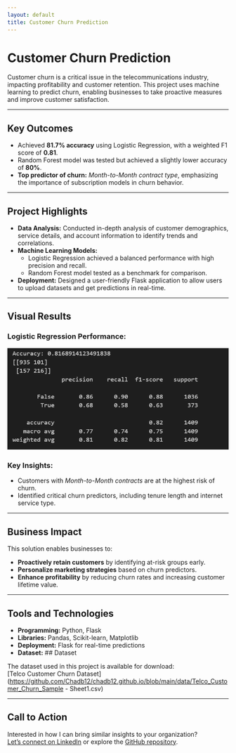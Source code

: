 ```yaml
---
layout: default
title: Customer Churn Prediction
---
```


# Customer Churn Prediction

Customer churn is a critical issue in the telecommunications industry, impacting profitability and customer retention. This project uses machine learning to predict churn, enabling businesses to take proactive measures and improve customer satisfaction.

---

## Key Outcomes
- Achieved **81.7% accuracy** using Logistic Regression, with a weighted F1 score of **0.81**.
- Random Forest model was tested but achieved a slightly lower accuracy of **80%**.
- **Top predictor of churn:** *Month-to-Month contract type*, emphasizing the importance of subscription models in churn behavior.

---

## Project Highlights
- **Data Analysis:** Conducted in-depth analysis of customer demographics, service details, and account information to identify trends and correlations.
- **Machine Learning Models:** 
  - Logistic Regression achieved a balanced performance with high precision and recall.
  - Random Forest model tested as a benchmark for comparison.
- **Deployment:** Designed a user-friendly Flask application to allow users to upload datasets and get predictions in real-time.

---

## Visual Results
### Logistic Regression Performance:
![Logistic Regression Classification Report](../assets/images/Log_Reg_Class_Report.png)


### Key Insights:
- Customers with *Month-to-Month contracts* are at the highest risk of churn.
- Identified critical churn predictors, including tenure length and internet service type.

---

## Business Impact
This solution enables businesses to:
- **Proactively retain customers** by identifying at-risk groups early.
- **Personalize marketing strategies** based on churn predictors.
- **Enhance profitability** by reducing churn rates and increasing customer lifetime value.

---

## Tools and Technologies
- **Programming:** Python, Flask
- **Libraries:** Pandas, Scikit-learn, Matplotlib
- **Deployment:** Flask for real-time predictions
- **Dataset:** ## Dataset

The dataset used in this project is available for download:  
[Telco Customer Churn Dataset](https://github.com/Chadb12/chadb12.github.io/blob/main/data/Telco_Customer_Churn_Sample - Sheet1.csv)


---

## Call to Action
Interested in how I can bring similar insights to your organization?  
[Let’s connect on LinkedIn](https://www.linkedin.com/in/chad-broussard16) or explore the [GitHub repository](https://github.com/ChadB12/CustomerChurn).
